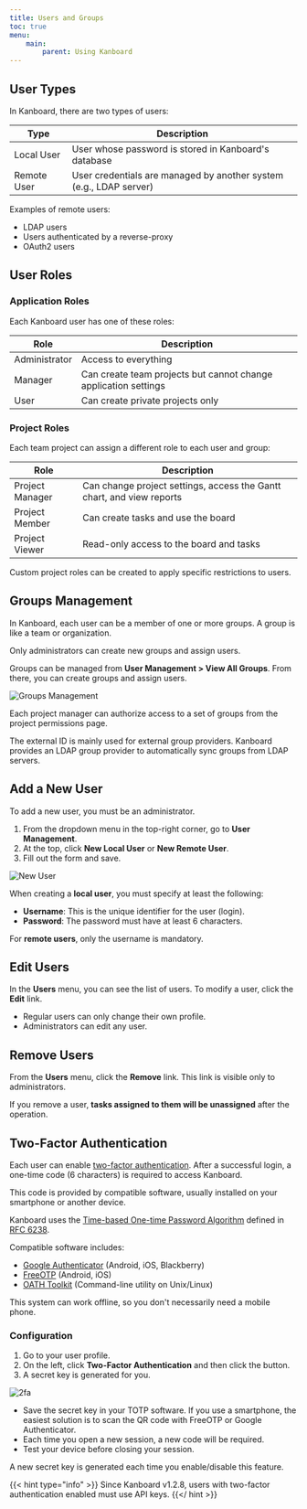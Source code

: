 ```yaml
---
title: Users and Groups
toc: true
menu:
    main:
        parent: Using Kanboard
---
```


User Types
----------

In Kanboard, there are two types of users:

Type       | Description
-----------| ----------------------------------------------------------
Local User | User whose password is stored in Kanboard's database
Remote User| User credentials are managed by another system (e.g., LDAP server)

Examples of remote users:

- LDAP users
- Users authenticated by a reverse-proxy
- OAuth2 users

User Roles
----------

### Application Roles

Each Kanboard user has one of these roles:

Role                               | Description
-----------------------------------| -----------------------------------
Administrator                      | Access to everything
Manager                            | Can create team projects but cannot change application settings
User                               | Can create private projects only

### Project Roles

Each team project can assign a different role to each user and group:

Role            | Description
----------------|-----------------------------------------------------
Project Manager | Can change project settings, access the Gantt chart, and view reports
Project Member  | Can create tasks and use the board
Project Viewer  | Read-only access to the board and tasks

Custom project roles can be created to apply specific restrictions to users.

Groups Management
-----------------

In Kanboard, each user can be a member of one or more groups. A group is like a team or organization.

Only administrators can create new groups and assign users.

Groups can be managed from **User Management > View All Groups**. From there, you can create groups and assign users.

![Groups Management](/images/v1/groups-management.png)

Each project manager can authorize access to a set of groups from the project permissions page.

The external ID is mainly used for external group providers. Kanboard provides an LDAP group provider to automatically sync groups from LDAP servers.

Add a New User
--------------

To add a new user, you must be an administrator.

1. From the dropdown menu in the top-right corner, go to **User Management**.
2. At the top, click **New Local User** or **New Remote User**.
3. Fill out the form and save.

![New User](/images/v1/new-user.png)

When creating a **local user**, you must specify at least the following:

- **Username**: This is the unique identifier for the user (login).
- **Password**: The password must have at least 6 characters.

For **remote users**, only the username is mandatory.

Edit Users
----------

In the **Users** menu, you can see the list of users. To modify a user, click the **Edit** link.

- Regular users can only change their own profile.
- Administrators can edit any user.

Remove Users
------------

From the **Users** menu, click the **Remove** link. This link is visible only to administrators.

If you remove a user, **tasks assigned to them will be unassigned** after the operation.

Two-Factor Authentication
-------------------------

Each user can enable [two-factor authentication](http://en.wikipedia.org/wiki/Two_factor_authentication).
After a successful login, a one-time code (6 characters) is required to access Kanboard.

This code is provided by compatible software, usually installed on your smartphone or another device.

Kanboard uses the [Time-based One-time Password Algorithm](http://en.wikipedia.org/wiki/Time-based_One-time_Password_Algorithm) defined in [RFC 6238](http://tools.ietf.org/html/rfc6238).

Compatible software includes:

- [Google Authenticator](https://github.com/google/google-authenticator/) (Android, iOS, Blackberry)
- [FreeOTP](https://freeotp.github.io/) (Android, iOS)
- [OATH Toolkit](http://www.nongnu.org/oath-toolkit/) (Command-line utility on Unix/Linux)

This system can work offline, so you don't necessarily need a mobile phone.

### Configuration

1. Go to your user profile.
2. On the left, click **Two-Factor Authentication** and then click the button.
3. A secret key is generated for you.

![2fa](/images/v1/2fa.png)

- Save the secret key in your TOTP software. If you use a smartphone, the easiest solution is to scan the QR code with FreeOTP or Google Authenticator.
- Each time you open a new session, a new code will be required.
- Test your device before closing your session.

A new secret key is generated each time you enable/disable this feature.

{{< hint type="info" >}}
Since Kanboard v1.2.8, users with two-factor authentication enabled
must use API keys.
{{</ hint >}}
